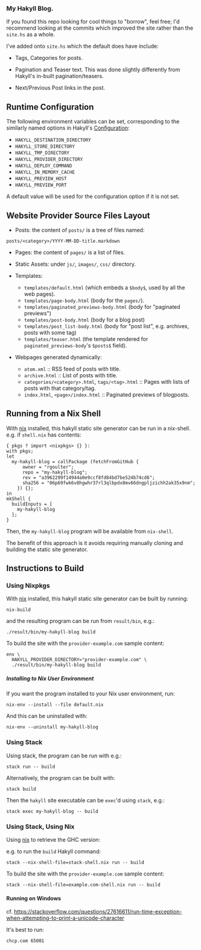 ### My Hakyll Blog.

If you found this repo looking for cool things to "borrow", feel free;
I'd recommend looking at the commits which improved the site rather than
the `site.hs` as a whole.

I've added onto `site.hs` which the default does have include:

* Tags, Categories for posts.

* Pagination and Teaser text. This was done slightly differently from Hakyll's
  in-built pagination/teasers.

* Next/Previous Post links in the post.

## Runtime Configuration

The following environment variables can be set,
corresponding to the similarly named options in
Hakyll's [Configuration](https://hackage.haskell.org/package/hakyll-4.12.4.0/docs/Hakyll-Core-Configuration.html#t:Configuration):

- `HAKYLL_DESTINATION_DIRECTORY`
- `HAKYLL_STORE_DIRECTORY`
- `HAKYLL_TMP_DIRECTORY`
- `HAKYLL_PROVIDER_DIRECTORY`
- `HAKYLL_DEPLOY_COMMAND`
- `HAKYLL_IN_MEMORY_CACHE`
- `HAKYLL_PREVIEW_HOST`
- `HAKYLL_PREVIEW_PORT`

A default value will be used for the configuration
option if it is not set.

## Website Provider Source Files Layout

- Posts: the content of `posts/` is a tree of files named:

```
posts/<category>/YYYY-MM-DD-title.markdown
```

- Pages: the content of `pages/` is a list of files.

- Static Assets: under `js/`, `images/`, `css/` directory.

- Templates:
  - `templates/default.html` (which embeds a `$body$`, used by all the web pages).
  - `templates/page-body.html` (body for the `pages/`).
  - `templates/paginated_previews-body.html` (body for "paginated previews")
  - `templates/post-body.html` (body for a blog post)
  - `templates/post_list-body.html` (body for "post list", e.g. archives, posts with some tag)
  - `templates/teaser.html` (the template rendered for `paginated_previews-body`'s `$posts$` field).

- Webpages generated dynamically:
  - `atom.xml` :: RSS feed of posts with title.
  - `archive.html` :: List of posts with title.
  - `categories/<category>.html`, `tags/<tag>.html` :: Pages with lists of posts with that category/tag.
  - `index.html`, `<page>/index.html` :: Paginated previews of blogposts.

## Running from a Nix Shell

With [nix](https://nixos.org/) installed, this hakyll static site generator
can be run in a nix-shell. e.g. if `shell.nix` has contents:

```
{ pkgs ? import <nixpkgs> {} }:
with pkgs;
let
  my-hakyll-blog = callPackage (fetchFromGitHub {
      owner = "rgoulter";
      repo = "my-hakyll-blog";
      rev = "a3962299f14944a0e9ccf8fd84bd7be524b74cd6";
      sha256 = "06p69fwk6v8hgwhr37rl3qlbpdx8mv66dngpljzichh2ak35x9nm";
    }) {};
in
mkShell {
  buildInputs = [
    my-hakyll-blog
  ];
}
```

Then, the `my-hakyll-blog` program will be available from `nix-shell`.

The benefit of this approach is it avoids requiring manually cloning and building
the static site generator.

## Instructions to Build

### Using Nixpkgs

With [nix](https://nixos.org/) installed, this hakyll static site generator
can be built by running:

```
nix-build
```

and the resulting program can be run from `result/bin`, e.g.:

```
./result/bin/my-hakyll-blog build
```

To build the site with the `provider-example.com` sample content:

```
env \
  HAKYLL_PROVIDER_DIRECTORY="provider-example.com" \
  ./result/bin/my-hakyll-blog build
```

##### Installing to Nix User Environment

If you want the program installed to your Nix user environment,
run:

```
nix-env --install --file default.nix
```

And this can be uninstalled with:

```
nix-env --uninstall my-hakyll-blog
```

### Using Stack

Using stack, the program can be run with e.g.:

```
stack run -- build
```

Alternatively, the program can be built with:

```
stack build
```

Then the `hakyll` site executable can be `exec`'d using `stack`, e.g.:

```
stack exec my-hakyll-blog -- build
```

### Using Stack, Using Nix

Using [nix](https://nixos.org/) to retrieve the GHC version:

e.g. to run the `build` Hakyll command:

```
stack --nix-shell-file=stack-shell.nix run -- build
```

To build the site with the `provider-example.com` sample content:

```
stack --nix-shell-file=example.com-shell.nix run -- build
```

#### Running on Windows

cf. https://stackoverflow.com/questions/27616611/run-time-exception-when-attempting-to-print-a-unicode-character

It's best to run:

```
chcp.com 65001
```
